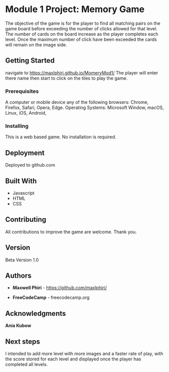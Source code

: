 # Module 1 Project:  Memory Game

The objective of the game is for the player to find all matching pairs on the game board before exceeding the number of clicks allowed for that level. The number of cards on the board increase as the player completes each level. Once the maximum number of click have been exceeded the cards will remain on the image side.


## Getting Started
navigate to https://maxlphiri.github.io/MomeryMod1/
The player will enter there name then start to click on the tiles to play the game.

### Prerequisites

A computer or mobile device any of the following browsers: Chrome, Firefox, Safari, Opera, Edge.
Operating Systems: Microsoft Window, macOS, Linux, iOS, Android, 

### Installing

This is a web based game. No installation is required. 

## Deployment

Deployed to github.com

## Built With

* Javascript
* HTML
* CSS

## Contributing

All contributions to improve the game are welcome. Thank you.

## Version
Beta Version 1.0
## Authors

* **Maxwell Phiri** - https://github.com/maxlphiri/

* **FreeCodeCamp** - freecodecamp.org


## Acknowledgments
  **Ania Kubow**


## Next steps

I intended to add more level with more images and a faster rate of play, with the score stored for each level and displayed once the player has completed all levels. 


